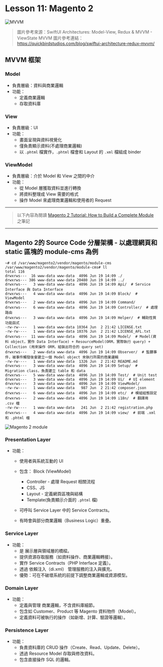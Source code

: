 # Lesson 11: Magento 2

![MVVM](https://github.com/user-attachments/assets/8108817c-589e-4fa8-9e41-697e875dd70a)
> 圖片參考來源：SwiftUI Architectures: Model-View, Redux & MVVM - ViewState MVVM
> 圖片參考連結：https://quickbirdstudios.com/blog/swiftui-architecture-redux-mvvm/

## MVVM 框架

### Model

* 負責層級：資料與商業邏輯
* 功能：
  * 定義商業邏輯
  * 存取資料庫

### View

* 負責層級：UI
* 功能：
  * 畫面呈現與資料視覺化
  * 僅負責顯示資料(不處理商業邏輯)
  * 以 `.phtml` 檔實作，`.phtml` 檔會和 Layout 的 `.xml` 檔組成 binder

### ViewModel

* 負責層級：介於 Model 和 View 之間的中介
* 功能：
  * 從 Model 層獲取資料並進行轉換
  * 將資料整理成 View 需要的格式
  * 操作 Model 來處理商業邏輯和使用者的 Request

---

> 以下內容為閱讀 [Magento 2 Tutorial: How to Build a Complete Module](https://www.toptal.com/magento/magento-2-tutorial-building-a-complete-module) 之筆記

---

## Magento 2的 Source Code 分層架構 - 以處理網頁和 static 區塊的 module-cms 為例

```
~# cd /var/www/magento2/vendor/magento/module-cms
/var/www/magento2/vendor/magento/module-cms# ll
total 116
drwxrws---  16 www-data www-data  4096 Jun 19 14:09 ./
drwxrws--- 386 www-data www-data 20480 Jun 19 14:09 ../
drwxrws---   3 www-data www-data  4096 Jun 19 14:09 Api/  # Service Interface 與 Data Interface
drwxrws---   4 www-data www-data  4096 Jun 19 14:09 Block/  # ViewModel
drwxrws---   2 www-data www-data  4096 Jun 19 14:09 Command/
drwxrws---   6 www-data www-data  4096 Jun 19 14:09 Controller/  # 處理路由
drwxrws---   3 www-data www-data  4096 Jun 19 14:09 Helper/  # 輔助性質功能函式
-rw-rw----   1 www-data www-data 10364 Jun  2 21:42 LICENSE.txt
-rw-rw----   1 www-data www-data 10376 Jun  2 21:42 LICENSE_AFL.txt
drwxrws---  11 www-data www-data  4096 Jun 19 14:09 Model/  # Model(資料 object，實作 Data Interface) + ResourceModel(ORM，實際執行 query) + Collection (用來操作 ORM，組裝出符合的 query set)
drwxrws---   2 www-data www-data  4096 Jun 19 14:09 Observer/  # 監聽事件，被事件觸發後會建立一個 Model object 來執行所需的商業邏輯
-rw-rw----   1 www-data www-data  1326 Jun  2 21:42 README.md
drwxrws---   3 www-data www-data  4096 Jun 19 14:09 Setup/  # Migration class，負責建立 table 和 data
drwxrws---   5 www-data www-data  4096 Jun 19 14:09 Test/  # Unit test
drwxrws---   3 www-data www-data  4096 Jun 19 14:09 Ui/  # UI element
drwxrws---   3 www-data www-data  4096 Jun 19 14:09 ViewModel/
-rw-rw----   1 www-data www-data   987 Jun  2 21:42 composer.json
drwxrws---   6 www-data www-data  4096 Jun 19 14:09 etc/  # 模組組態設定
drwxrws---   2 www-data www-data  4096 Jun 19 14:09 i18n/  # 翻譯用 .csv 檔
-rw-rw----   1 www-data www-data   241 Jun  2 21:42 registration.php
drwxrws---   4 www-data www-data  4096 Jun 19 14:09 view/  # 前端 .xml 和 .phtml 檔
```

![Magento 2 module](https://github.com/user-attachments/assets/9abb4011-ac12-4ec0-9e4a-7e450534a528)

### Presentation Layer

* 功能：
  * 使用者與系統互動的 UI
  * 包含：
 Block (ViewModel)
    * Controller - 處理 Request 相關流程
    * CSS、JS
    * Layout - 定義網頁區塊與結構
    * Template(負責顯示介面的 `.phtml` 檔)
    
    
  * 可呼叫 Service Layer 中的 Service Contracts。
  * 有時會與部分商業邏輯（Business Logic）重疊。

### Service Layer

* 功能：
  * 是 展示層與領域層的橋樑。
  * 提供資源存取服務（如資料操作、商業邏輯轉接）。
  * 實作 Service Contracts（PHP Interface 定義）。
  * 透過 依賴注入（di.xml） 管理服務的注入與擴充。
  * 優勢：可在不破壞系統的前提下調整商業邏輯或資源模型。

### Domain Layer

* 功能：
  * 定義與管理 商業邏輯，不含資料庫細節。
  * 包含如 Customer、Product 等 Magento 資料物件（Model）。
  * 定義資料可被執行的操作（如新增、計算、驗證等邏輯）。

### Persistence Layer

* 功能：
  * 負責資料庫的 CRUD 操作（Create、Read、Update、Delete）。
  * 透過 Resource Model 存取與修改資料。
  * 包含直接操作 SQL 的邏輯。
